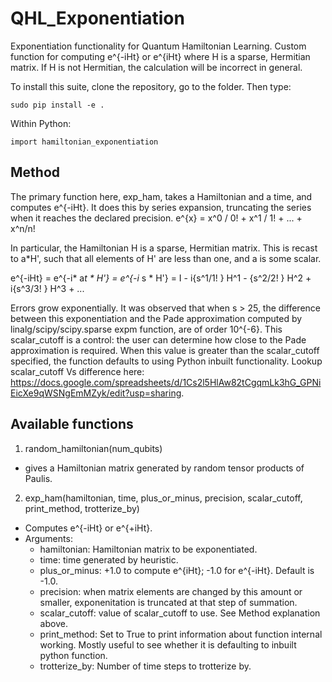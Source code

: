 # QHL_Exponentiation
Exponentiation functionality for Quantum Hamiltonian Learning. Custom function for computing e^{-iHt} or e^{iHt} 
where H is a sparse, Hermitian matrix. If H is not Hermitian, the calculation will be incorrect in general.


To install this suite, clone the repository, go to the folder. Then type:
``` 
sudo pip install -e . 
```

Within Python: 
```
import hamiltonian_exponentiation
```

## Method
The primary function here, exp_ham, takes a Hamiltonian and a time, and computes e^{-iHt}. 
It does this by series expansion, truncating the series when it reaches the declared precision.
e^{x} = x^0 / 0! + x^1 / 1! + ... + x^n/n! 

In particular, the Hamiltonian H is a sparse, Hermitian matrix. This is recast to a*H', such that all elements of H' are less than one, and a is some scalar. 

e^{-iHt} = e^{-i* a*t * H'} = e^{-i* s * H'} = I - i{s^1/1! } H^1 - {s^2/2! } H^2 + i{s^3/3! } H^3 + ...

Errors grow exponentially. It was observed that when s > 25, the difference between this exponentiation and the Pade approximation computed by linalg/scipy/scipy.sparse expm function, are of order 10^{-6}. This scalar_cutoff is a control: the user can determine how close to the Pade approximation is required. When this value is greater than the scalar_cutoff specified, the function defaults to using Python inbuilt functionality. Lookup scalar_cutoff Vs difference here: https://docs.google.com/spreadsheets/d/1Cs2l5HlAw82tCgqmLk3hG_GPNiEicXe9qWSNgEmMZyk/edit?usp=sharing.


## Available functions
1. random_hamiltonian(num_qubits)
  * gives a Hamiltonian matrix generated by random tensor products of Paulis.
  
2. exp_ham(hamiltonian, time, plus_or_minus, precision, scalar_cutoff, print_method, trotterize_by)
  * Computes e^{-iHt} or e^{+iHt}.
  * Arguments:  
    * hamiltonian: Hamiltonian matrix to be exponentiated. 
    * time: time generated by heuristic.
    * plus_or_minus: +1.0 to compute e^{iHt}; -1.0 for e^{-iHt}. Default is -1.0.
    * precision: when matrix elements are changed by this amount or smaller, exponenitation is truncated at that step of summation.
    * scalar_cutoff: value of scalar_cutoff to use. See Method explanation above.
    * print_method: Set to True to print information about function internal working. Mostly useful to see whether it is defaulting to inbuilt python function. 
    * trotterize_by: Number of time steps to trotterize by.

